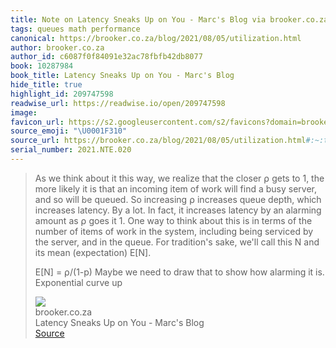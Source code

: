 ```yaml
---
title: Note on Latency Sneaks Up on You - Marc's Blog via brooker.co.za
tags: queues math performance
canonical: https://brooker.co.za/blog/2021/08/05/utilization.html
author: brooker.co.za
author_id: c6087f0f84091e32ac78fbfb42db8077
book: 10287984
book_title: Latency Sneaks Up on You - Marc's Blog
hide_title: true
highlight_id: 209747598
readwise_url: https://readwise.io/open/209747598
image:
favicon_url: https://s2.googleusercontent.com/s2/favicons?domain=brooker.co.za
source_emoji: "\U0001F310"
source_url: https://brooker.co.za/blog/2021/08/05/utilization.html#:~:text=As%20we%20think,Exponential%20curve%20up
serial_number: 2021.NTE.020
---
```

> As we think about it this way, we realize that the closer ⍴ gets to 1, the more likely it is that an incoming item of work will find a busy server, and so will be queued. So increasing ⍴ increases queue depth, which increases latency. By a lot. In fact, it increases latency by an alarming amount as ⍴ goes it 1. One way to think about this is in terms of the number of items of work in the system, including being serviced by the server, and in the queue. For tradition's sake, we'll call this N and its mean (expectation) E[N].
> 
> E[N] = ⍴/(1-p)
> Maybe we need to draw that to show how alarming it is.
> Exponential curve up
> <div class="quoteback-footer"><div class="quoteback-avatar"><img class="mini-favicon" src="https://s2.googleusercontent.com/s2/favicons?domain=brooker.co.za"></div><div class="quoteback-metadata"><div class="metadata-inner"><span style="display:none">FROM:</span><div aria-label="brooker.co.za" class="quoteback-author"> brooker.co.za</div><div aria-label="Latency Sneaks Up on You - Marc's Blog" class="quoteback-title"> Latency Sneaks Up on You - Marc's Blog</div></div></div><div class="quoteback-backlink"><a target="_blank" aria-label="go to the full text of this quotation" rel="noopener" href="https://brooker.co.za/blog/2021/08/05/utilization.html#:~:text=As%20we%20think,Exponential%20curve%20up" class="quoteback-arrow"> Source</a></div></div>